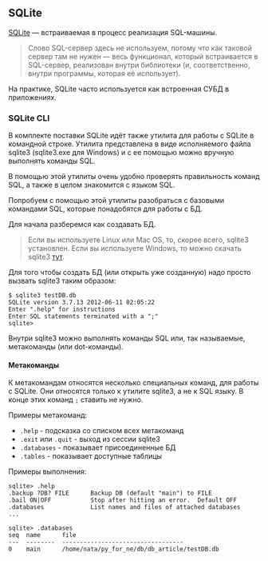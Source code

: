 ## SQLite

[SQLite](http://xgu.ru/wiki/SQLite) — встраиваемая в процесс реализация SQL-машины.

> Слово SQL-сервер здесь не используем, потому что как таковой сервер там не нужен — весь функционал, который встраивается в SQL-сервер, реализован внутри библиотеки (и, соответственно, внутри программы, которая её использует).

На практике, SQLite часто используется как встроенная СУБД в приложениях.


### SQLite CLI

В комплекте поставки SQLite идёт также утилита для работы с SQLite в командной строке.
Утилита представлена в виде исполняемого файла sqlite3 (sqlite3.exe для Windows) и с ее помощью можно вручную выполнять команды SQL.

В помощью этой утилиты очень удобно проверять правильность команд SQL, а также в целом знакомится с языком SQL.

Попробуем с помощью этой утилиты разобраться с базовыми командами SQL, которые понадобятся для работы с БД.

Для начала разберемся как создавать БД.

> Если вы используете Linux или Mac OS, то, скорее всего, sqlite3 установлен. Если вы используете Windows, то можно скачать sqlite3 [тут](http://www.sqlite.org/download.html).

Для того чтобы создать БД (или открыть уже созданную) надо просто вызвать sqlite3 таким образом:
```
$ sqlite3 testDB.db
SQLite version 3.7.13 2012-06-11 02:05:22
Enter ".help" for instructions
Enter SQL statements terminated with a ";"
sqlite> 
```

Внутри sqlite3 можно выполнять команды SQL или, так называемые, метакоманды (или dot-команды).

#### Метакоманды
К метакомандам относятся несколько специальных команд, для работы с SQLite.
Они относятся только к утилите sqlite3, а не к SQL языку. В конце этих команд ```;``` ставить не нужно.

Примеры метакоманд:
* ```.help``` - подсказка со списком всех метакоманд
* ```.exit``` или ```.quit``` - выход из сессии sqlite3
* ```.databases``` - показывает присоединенные БД
* ```.tables``` - показывает доступные таблицы

Примеры выполнения:
```
sqlite> .help
.backup ?DB? FILE      Backup DB (default "main") to FILE
.bail ON|OFF           Stop after hitting an error.  Default OFF
.databases             List names and files of attached databases
...

sqlite> .databases
seq  name      file                                   
---  --------  ----------------------------------
0    main      /home/nata/py_for_ne/db/db_article/testDB.db              
```

